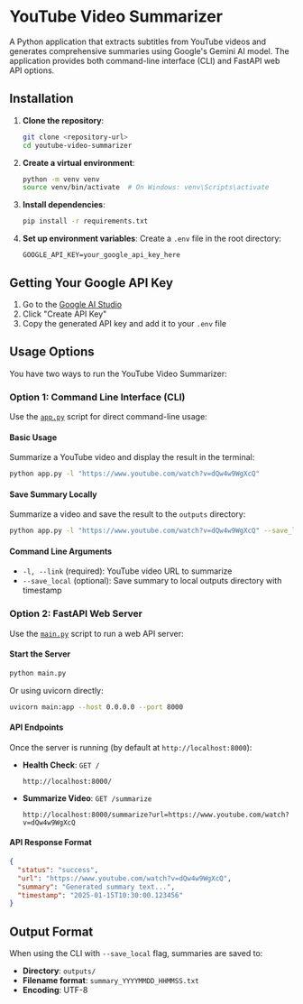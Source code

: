 # YouTube Video Summarizer

A Python application that extracts subtitles from YouTube videos and generates comprehensive summaries using Google's Gemini AI model. The application provides both command-line interface (CLI) and FastAPI web API options.

## Installation

1. **Clone the repository**:
   ```bash
   git clone <repository-url>
   cd youtube-video-summarizer
   ```

2. **Create a virtual environment**:
   ```bash
   python -m venv venv
   source venv/bin/activate  # On Windows: venv\Scripts\activate
   ```

3. **Install dependencies**:
   ```bash
   pip install -r requirements.txt
   ```

4. **Set up environment variables**:
   Create a `.env` file in the root directory:
   ```env
   GOOGLE_API_KEY=your_google_api_key_here
   ```

## Getting Your Google API Key

1. Go to the [Google AI Studio](https://aistudio.google.com/)
2. Click "Create API Key"
3. Copy the generated API key and add it to your `.env` file

## Usage Options

You have two ways to run the YouTube Video Summarizer:

### Option 1: Command Line Interface (CLI)

Use the [`app.py`](app.py) script for direct command-line usage:

#### Basic Usage
Summarize a YouTube video and display the result in the terminal:
```bash
python app.py -l "https://www.youtube.com/watch?v=dQw4w9WgXcQ"
```

#### Save Summary Locally
Summarize a video and save the result to the `outputs` directory:
```bash
python app.py -l "https://www.youtube.com/watch?v=dQw4w9WgXcQ" --save_local
```

#### Command Line Arguments
- `-l, --link` (required): YouTube video URL to summarize
- `--save_local` (optional): Save summary to local outputs directory with timestamp

### Option 2: FastAPI Web Server

Use the [`main.py`](main.py) script to run a web API server:

#### Start the Server
```bash
python main.py
```

Or using uvicorn directly:
```bash
uvicorn main:app --host 0.0.0.0 --port 8000
```

#### API Endpoints

Once the server is running (by default at `http://localhost:8000`):

- **Health Check**: `GET /`
  ```
  http://localhost:8000/
  ```

- **Summarize Video**: `GET /summarize`
  ```
  http://localhost:8000/summarize?url=https://www.youtube.com/watch?v=dQw4w9WgXcQ
  ```

#### API Response Format
```json
{
  "status": "success",
  "url": "https://www.youtube.com/watch?v=dQw4w9WgXcQ",
  "summary": "Generated summary text...",
  "timestamp": "2025-01-15T10:30:00.123456"
}
```

## Output Format

When using the CLI with `--save_local` flag, summaries are saved to:
- **Directory**: `outputs/`
- **Filename format**: `summary_YYYYMMDD_HHMMSS.txt`
- **Encoding**: UTF-8